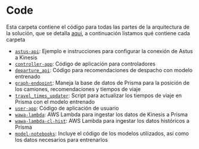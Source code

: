 # Code

Esta carpeta contiene el código para todas las partes de la arquitectura de la solución, que se detalla [aqui](../docs/architecture.md), a continuación listamos qué contiene cada carpeta

* [`astus-api`](astus-api): Ejemplo e instrucciones para configurar la conexión de Astus a Kinesis
* [`controller-app`](controller-app): Código de aplicación para controladores
* [`departure_api`](departure_api): Código para recomendaciones de despacho con modelo entrenado
* [`graph-endpoint`](graph-endpoint): Maneja la base de datos de Prisma para la posición de los camiones, recomendaciones y tiempos de viaje
* [`travel_times_updater`](travel_times_updater): Script para actualizar los tiempos de viaje en Prisma con el modelo entrenado
* [`user-app`](user-app): Código de aplicación de usuario
* [`wawa-lambda`](wawa-lambda): AWS Lambda para ingestar los datos de Kinesis a Prisma
* [`wawa-lambda-cl-hist`](wawa-lambda-cl-hist`): AWS Lambda para ingestar los datos históricos a Prisma
* [`model-notebooks`](model-notebooks`): Incluye el código de los modelos utilizados, así como los datos necesarios para entrenarlos

